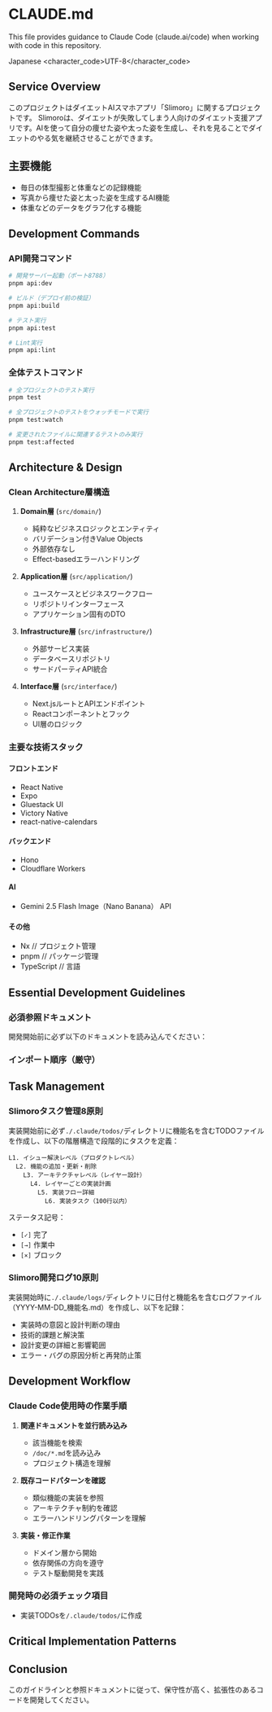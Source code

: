 # CLAUDE.md

This file provides guidance to Claude Code (claude.ai/code) when working with code in this repository.

<language>Japanese</language>
<character_code>UTF-8</character_code>

## Service Overview

このプロジェクトはダイエットAIスマホアプリ「Slimoro」に関するプロジェクトです。
Slimoroは、ダイエットが失敗してしまう人向けのダイエット支援アプリです。AIを使って自分の痩せた姿や太った姿を生成し、それを見ることでダイエットのやる気を継続させることができます。

## 主要機能
- 毎日の体型撮影と体重などの記録機能
- 写真から痩せた姿と太った姿を生成するAI機能
- 体重などのデータをグラフ化する機能

## Development Commands

### API開発コマンド
```bash
# 開発サーバー起動（ポート8788）
pnpm api:dev

# ビルド（デプロイ前の検証）
pnpm api:build

# テスト実行
pnpm api:test

# Lint実行
pnpm api:lint
```

### 全体テストコマンド
```bash
# 全プロジェクトのテスト実行
pnpm test

# 全プロジェクトのテストをウォッチモードで実行
pnpm test:watch

# 変更されたファイルに関連するテストのみ実行
pnpm test:affected
```

## Architecture & Design

### Clean Architecture層構造

1. **Domain層** (`src/domain/`)

   - 純粋なビジネスロジックとエンティティ
   - バリデーション付きValue Objects
   - 外部依存なし
   - Effect-basedエラーハンドリング

2. **Application層** (`src/application/`)

   - ユースケースとビジネスワークフロー
   - リポジトリインターフェース
   - アプリケーション固有のDTO

3. **Infrastructure層** (`src/infrastructure/`)

   - 外部サービス実装
   - データベースリポジトリ
   - サードパーティAPI統合

4. **Interface層** (`src/interface/`)
   - Next.jsルートとAPIエンドポイント
   - Reactコンポーネントとフック
   - UI層のロジック

### 主要な技術スタック

#### フロントエンド
- React Native
- Expo
- Gluestack UI
- Victory Native
- react-native-calendars

#### バックエンド
- Hono
- Cloudflare Workers

#### AI
- Gemini 2.5 Flash Image（Nano Banana） API

#### その他
- Nx  // プロジェクト管理
- pnpm  // パッケージ管理
- TypeScript  // 言語

## Essential Development Guidelines

### 必須参照ドキュメント

開発開始前に必ず以下のドキュメントを読み込んでください：
<!-- 後で追加する -->

### インポート順序（厳守）


## Task Management

### Slimoroタスク管理8原則

実装開始前に必ず`./.claude/todos/`ディレクトリに機能名を含むTODOファイルを作成し、以下の階層構造で段階的にタスクを定義：

```
L1. イシュー解決レベル（プロダクトレベル）
  L2. 機能の追加・更新・削除
    L3. アーキテクチャレベル（レイヤー設計）
      L4. レイヤーごとの実装計画
        L5. 実装フロー詳細
          L6. 実装タスク（100行以内）
```

ステータス記号：

- `[✓]` 完了
- `[→]` 作業中
- `[×]` ブロック

### Slimoro開発ログ10原則

実装開始時に`./.claude/logs/`ディレクトリに日付と機能名を含むログファイル（YYYY-MM-DD\_機能名.md）を作成し、以下を記録：

- 実装時の意図と設計判断の理由
- 技術的課題と解決策
- 設計変更の詳細と影響範囲
- エラー・バグの原因分析と再発防止策

## Development Workflow

### Claude Code使用時の作業手順

1. **関連ドキュメントを並行読み込み**

   - 該当機能を検索
   - `/doc/*.md`を読み込み
   - プロジェクト構造を理解

2. **既存コードパターンを確認**

   - 類似機能の実装を参照
   - アーキテクチャ制約を確認
   - エラーハンドリングパターンを理解

3. **実装・修正作業**
   - ドメイン層から開始
   - 依存関係の方向を遵守
   - テスト駆動開発を実践

### 開発時の必須チェック項目

- 実装TODOsを`/.claude/todos/`に作成

## Critical Implementation Patterns
<!-- 後で追加予定 -->

## Conclusion

このガイドラインと参照ドキュメントに従って、保守性が高く、拡張性のあるコードを開発してください。
